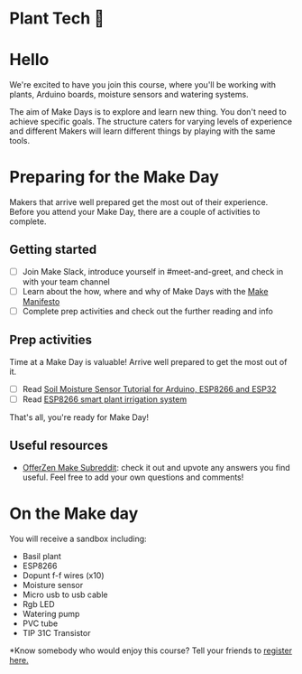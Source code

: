 # Plant Tech 🌱

# Hello

We're excited to have you join this course, where you'll be working with plants, Arduino boards, moisture sensors and watering systems.

The aim of Make Days is to explore and learn new thing. You don't need to achieve specific goals. The structure caters for varying levels of experience and different Makers will learn different things by playing with the same tools.

# Preparing for the Make Day

Makers that arrive well prepared get the most out of their experience. Before you attend your Make Day, there are a couple of activities to complete.

## Getting started

- [ ] Join Make Slack, introduce yourself in #meet-and-greet, and check in with your team channel
- [ ] Learn about the how, where and why of Make Days with the [Make Manifesto](https://docs.google.com/document/d/12OtTltO-ozhGd7OzDswgLoRMLtfd3_i8_Pxw1Dx551U/edit)
- [ ] Complete prep activities and check out the further reading and info

## Prep activities

Time at a Make Day is valuable! Arrive well prepared to get the most out of it.

- [ ] Read [Soil Moisture Sensor Tutorial for Arduino, ESP8266 and ESP32](https://diyi0t.com/soil-moisture-sensor-tutorial-for-arduino-and-esp8266/)
- [ ] Read [ESP8266 smart plant irrigation system](https://iot-playground.com/blog/2-uncategorised/94-esp8266-smart-plant-irrigation-system)

That's all, you're ready for Make Day!

## Useful resources
- [OfferZen Make Subreddit](https://www.reddit.com/r/offerzenmake): check it out and upvote any answers you find useful. Feel free to add your own questions and comments!

# On the Make day

You will receive a sandbox including:
* Basil plant
* ESP8266
* Dopunt f-f wires (x10)
* Moisture sensor
* Micro usb to usb cable
* Rgb LED
* Watering pump
* PVC tube
* TIP 31C Transistor

*Know somebody who would enjoy this course? Tell your friends to [register here.](https://forms.gle/fk8hYZLWES6fhCCg8)

